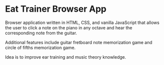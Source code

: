 # Eat Trainer Browser App

Browser application written in HTML, CSS, and vanilla JavaScript that allows the user to click a note on the piano in any octave and hear the corresponding note from the guitar. 

Additional features include guitar fretboard note memorization game and circle of fifths memorization game. 

Idea is to improve ear training and music theory knowledge.

